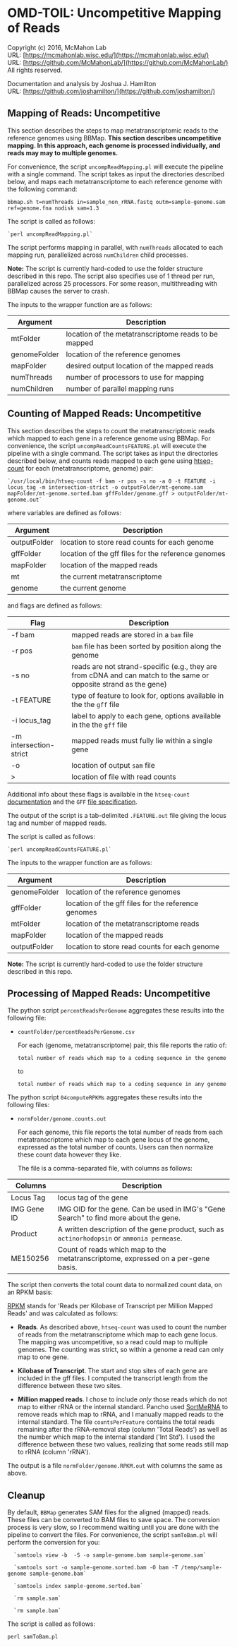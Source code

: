 OMD-TOIL: Uncompetitive Mapping of Reads
===
Copyright (c) 2016, McMahon Lab  
URL: [https://mcmahonlab.wisc.edu/](https://mcmahonlab.wisc.edu/)  
URL: [https://github.com/McMahonLab/](https://github.com/McMahonLab/)  
All rights reserved.

Documentation and analysis by Joshua J. Hamilton  
URL: [https://github.com/joshamilton/](https://github.com/joshamilton/)  

Mapping of Reads: Uncompetitive
--
This section describes the steps to map metatranscriptomic reads to the reference genomes using BBMap. __This section describes uncompetitive mapping. In this approach, each genome is processed individually, and reads may may to multiple genomes.__

For convenience, the script `uncompReadMapping.pl` will execute the pipeline with a single command. The script takes as input the directories described below, and maps each metatranscriptome to each reference genome with the following command:

    bbmap.sh t=numThreads in=sample_non_rRNA.fastq outm=sample-genome.sam ref=genome.fna nodisk sam=1.3

The script is called as follows:

    `perl uncompReadMapping.pl`

The script performs mapping in parallel, with `numThreads` allocated to each mapping run, parallelized across `numChildren` child processes.

__Note:__ The script is currently hard-coded to use the folder structure described in this repo. The script also specifies use of 1 thread per run, parallelized across 25 processors. For some reason, multithreading with BBMap causes the server to crash.

The inputs to the wrapper function are as follows:

| Argument | Description  |
|---|---|
| mtFolder | location of the metatranscriptome reads to be mapped |
| genomeFolder | location of the reference genomes |
| mapFolder | desired output location of the mapped reads |
| numThreads | number of processors to use for mapping |
| numChildren | number of parallel mapping runs |

Counting of Mapped Reads: Uncompetitive
--

This section describes the steps to count the metatranscriptomic reads which mapped to each gene in a reference genome using BBMap. For convenience, the script `uncompReadCountsFEATURE.pl` will execute the pipeline with a single command. The script takes as input the directories described below, and counts reads mapped to each gene using [htseq-count](http://www-huber.embl.de/HTSeq/doc/count.html#count) for each (metatranscriptome, genome) pair:

    `/usr/local/bin/htseq-count -f bam -r pos -s no -a 0 -t FEATURE -i locus_tag -m intersection-strict -o outputFolder/mt-genome.sam mapFolder/mt-genome.sorted.bam gffFolder/genome.gff > outputFolder/mt-genome.out`

where variables are defined as follows:

| Argument | Description  |
|---|---|
| outputFolder | location to store read counts for each genome |
| gffFolder | location of the gff files for the reference genomes |
| mapFolder | location of the mapped reads |
| mt | the current metatranscriptome|
| genome | the current genome |

and flags are defined as follows:

| Flag | Description  |
|---|---|
| -f bam | mapped reads are stored in a `bam` file |
| -r pos | `bam` file has been sorted by position along the genome |
| -s no | reads are not strand-specific (e.g., they are from cDNA and can match to the same or opposite strand as the gene) |
| -t FEATURE | type of feature to look for, options available in the the `gff` file |
| -i locus_tag | label to apply to each gene, options available in the the `gff` file |
| -m intersection-strict | mapped reads must fully lie within a single gene |
| -o | location of output `sam` file|
| > | location of file with read counts |

Additional info about these flags is available in the `htseq-count` [documentation](http://www-huber.embl.de/HTSeq/doc/count.html#count) and the `GFF` [file specification](http://gmod.org/wiki/GFF2).

The output of the script is a tab-delimited `.FEATURE.out` file giving the locus tag and number of mapped reads.

The script is called as follows:

    `perl uncompReadCountsFEATURE.pl`

The inputs to the wrapper function are as follows:

| Argument | Description  |
|---|---|
| genomeFolder | location of the reference genomes |
| gffFolder | location of the gff files for the reference genomes |
| mtFolder | location of the metatranscriptome reads |
| mapFolder | location of the mapped reads |
| outputFolder | location to store read counts for each genome |

__Note:__ The script is currently hard-coded to use the folder structure described in this repo.

Processing of Mapped Reads: Uncompetitive
--

The python script `percentReadsPerGenome` aggregates these results into the following file:

* `countFolder/percentReadsPerGenome.csv`

    For each (genome, metatranscriptome) pair, this file reports the ratio of:

    `total number of reads which map to a coding sequence in the genome`

    to

    `total number of reads which map to a coding sequence in any genome`

The python script `04computeRPKMs` aggregates these results into the following files:

* `normFolder/genome.counts.out`

    For each genome, this file reports the total number of reads from each metatranscriptome which map to each gene locus of the genome, expressed as the total number of counts. Users can then normalize these count data however they like.

    The file is a comma-separated file, with columns as follows:

| Columns | Description  |
|---|---|
| Locus Tag | locus tag of the gene |
| IMG Gene ID | IMG OID for the gene. Can be used in IMG's "Gene Search" to find more about the gene. |
| Product | A written description of the gene product, such as `actinorhodopsin` or `ammonia permease`. |
| ME150256 | Count of reads which map to the metatranscriptome, expressed on a per-gene basis. |

  The script then converts the total count data to normalized count data, on an RPKM basis:

 [RPKM](http://www.nature.com/nmeth/journal/v5/n7/abs/nmeth.1226.html) stands for 'Reads per Kilobase of Transcript per Million Mapped Reads' and was calculated as follows:

  * __Reads__. As described above, `htseq-count` was used to count the number of reads from the metatranscriptome which map to each gene locus. The mapping was uncompetitive, so a read could map to multiple genomes. The counting was strict, so within a genome a read can only map to one gene.

  * __Kilobase of Transcript__. The start and stop sites of each gene are included in the gff files. I computed the transcript length from the difference between these two sites.

  * __Million mapped reads__. I chose to include _only_ those reads which do not map to either rRNA or the internal standard. Pancho used [SortMeRNA](http://bioinfo.lifl.fr/RNA/sortmerna/) to remove reads which map to rRNA, and I manually mapped reads to the internal standard. The file `countsPerFeature` contains the total reads remaining after the rRNA-removal step (column 'Total Reads') as well as the number which map to the internal standard ('Int Std'). I used the difference between these two values, realizing that some reads still map to rRNA (column 'rRNA').

The output is a file `normFolder/genome.RPKM.out` with columns the same as above.

Cleanup
--

By default, `BBMap` generates SAM files for the aligned (mapped) reads. These files can be converted to BAM files to save space. The conversion process is very slow, so I recommend waiting until you are done with the pipeline to convert the files. For convenience, the script `samToBam.pl` will perform the conversion for you:

      `samtools view -b  -S -o sample-genome.bam sample-genome.sam`

      `samtools sort -o sample-genome.sorted.bam -O bam -T /temp/sample-genome sample-genome.bam`

      `samtools index sample-genome.sorted.bam`

      `rm sample.sam`

      `rm sample.bam`

The script is called as follows:

`perl samToBam.pl`
